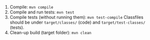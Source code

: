1. Compile: `mvn compile`
2. Compile and run tests: `mvn test`
3. Compile tests (without running them): `mvn test-compile`
Classfiles should be under `target/classes/` (code) and `target/test-classes/` (tests). 
4. Clean-up build (target folder): `mvn clean`
